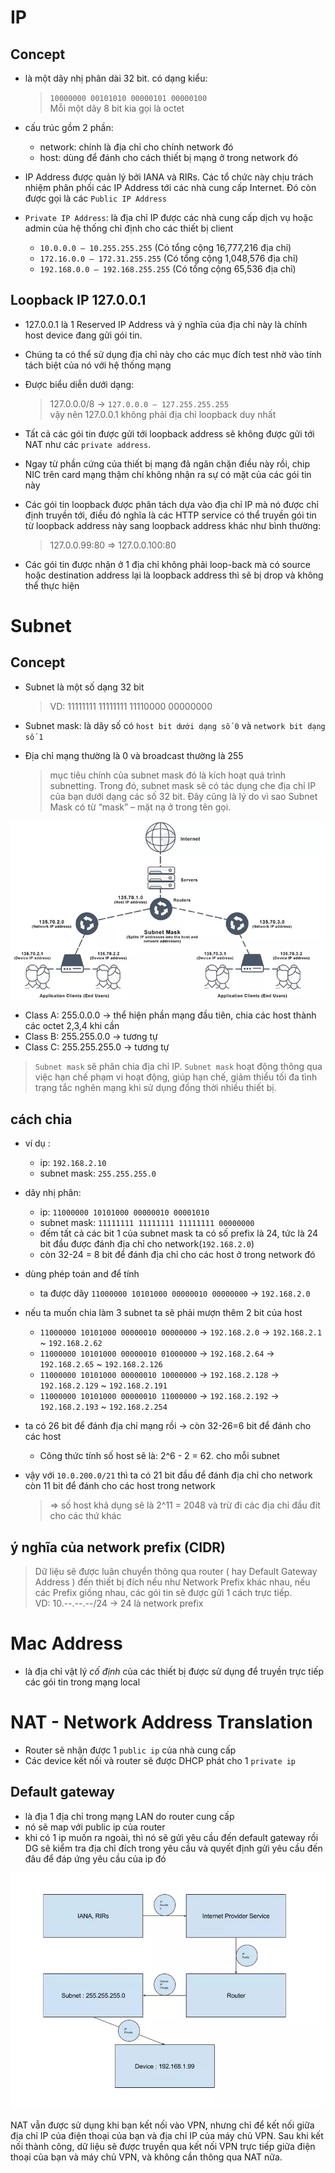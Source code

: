 # IP

## Concept

* là một dãy nhị phân dài 32 bit. có dạng kiểu:
  > `10000000 00101010 00000101 00000100` <br>
  > Mỗi một dãy 8 bit kia gọi là octet

* cấu trúc gồm 2 phần:
  - network: chính là địa chỉ cho chính network đó
  - host: dùng để đánh cho cách thiết bị mạng ở trong network đó

* IP Address được quản lý bởi IANA và RIRs. Các tổ chức này chịu trách nhiệm phân phối các IP Address tới các nhà cung
  cấp Internet. Đó còn được gọi là các `Public IP Address`
* `Private IP Address`: là địa chỉ IP được các nhà cung cấp dịch vụ hoặc admin của hệ thống chỉ định cho các thiết bị client

  - `10.0.0.0 – 10.255.255.255` (Có tổng cộng 16,777,216 địa chỉ)
  - `172.16.0.0 – 172.31.255.255` (Có tổng cộng 1,048,576 địa chỉ)
  - `192.168.0.0 – 192.168.255.255` (Có tổng cộng 65,536 địa chỉ)

## Loopback IP 127.0.0.1

* 127.0.0.1 là 1 Reserved IP Address và ý nghĩa của địa chỉ này là chính host device đang gửi gói tin.
* Chúng ta có thể sử dụng địa chỉ này cho các mục đích test nhờ vào tính tách biệt của nó với hệ thống mạng
* Được biểu diễn dưới dạng:
  > 127.0.0.0/8 -> `127.0.0.0 – 127.255.255.255`<br>
  > vậy nên 127.0.0.1 không phải địa chỉ loopback duy nhất 

* Tất cả các gói tin được gửi tới loopback address sẽ không được gửi tới NAT như các `private address`.
* Ngay từ phần cứng của thiết bị mạng đã ngăn chặn điều này rồi, chip NIC trên card mạng thậm chí không nhận ra sự có
  mặt của các gói tin này
* Các gói tin loopback được phân tách dựa vào địa chỉ IP mà nó được chỉ định truyền tới, điều đó nghĩa là các HTTP
  service có thể truyền gói tin từ loopback address này sang loopback address khác như bình thường:
  > 127.0.0.99:80 => 127.0.0.100:80
* Các gói tin được nhận ở 1 địa chỉ không phải loop-back mà có source hoặc destination address lại là loopback address
  thì sẽ bị drop và không thể thực hiện

# Subnet

## Concept

* Subnet là một số dạng 32 bit

    > VD: 11111111  11111111  11110000  00000000

* Subnet mask: là dãy số có `host bit dưới dạng số 0` và `network bit dạng số 1`
* Địa chỉ mạng thường là 0 và broadcast thường là 255

  > mục tiêu chính của subnet mask đó là kích hoạt quá trình subnetting. Trong đó, subnet mask sẽ có tác dụng che địa
  > chỉ IP của bạn dưới dạng các số 32 bit. Đây cũng là lý do vì sao Subnet Mask có từ “mask” – mặt nạ ở trong tên gọi.

![subnet](subnet.jpg)


* Class A: 255.0.0.0 -> thể hiện phần mạng đầu tiên, chia các host thành các octet 2,3,4 khi cần
* Class B: 255.255.0.0 -> tương tự
* Class C: 255.255.255.0 -> tương tự

> `Subnet mask` sẽ phân chia địa chỉ IP. `Subnet mask` hoạt động thông qua việc hạn chế phạm vi hoạt động, giúp hạn chế,
> giảm thiểu tối đa tình trạng tắc nghẽn mạng khi sử dụng đồng thời nhiều thiết bị. 

## cách chia

- ví dụ : 
  + ip: `192.168.2.10`
  + subnet mask: `255.255.255.0`
- dãy nhị phân: 
  + ip:          `11000000 10101000 00000010 00001010`
  + subnet mask: `11111111 11111111 11111111 00000000`
  + đếm tất cả các bit 1 của subnet mask ta có số prefix là 24, tức là 24 bit đầu được đánh địa chỉ cho network(`192.168.2.0`)
  + còn 32-24 = 8 bit để đánh địa chỉ cho các host ở trong network đó
- dùng phép toán and để tính
  + ta được dãy `11000000 10101000 00000010 00000000` -> `192.168.2.0`
- nếu ta muốn chia làm 3 subnet ta sẽ phải mượn thêm 2 bit của host
  + `11000000 10101000 00000010 00000000` -> `192.168.2.0`   -> `192.168.2.1` ~ `192.168.2.62`
  + `11000000 10101000 00000010 01000000` -> `192.168.2.64`  -> `192.168.2.65` ~ `192.168.2.126`
  + `11000000 10101000 00000010 10000000` -> `192.168.2.128` -> `192.168.2.129` ~ `192.168.2.191`
  + `11000000 10101000 00000010 11000000` -> `192.168.2.192` -> `192.168.2.193` ~ `192.168.2.254`
- ta có 26 bit để đánh địa chỉ mạng rồi -> còn 32-26=6 bit để đánh cho các host
  + Công thức tính số host sẽ là: 2^6 - 2 = 62. cho mỗi subnet

- vậy với `10.0.200.0/21` thì ta có 21 bit đầu để đánh địa chỉ cho network còn 11 bit để đánh cho các host trong network
  > => số host khả dụng sẽ là 2^11 = 2048 và trừ đi các địa chỉ đầu đít cho các thứ khác

## ý nghĩa của network prefix (CIDR)

  > Dữ liệu sẽ được luân chuyển thông qua router ( hay Default Gateway Address ) đến thiết bị đích nếu như Network Prefix
  > khác nhau, nếu các Prefix giống nhau, các gói tin sẽ được gửi 1 cách trực tiếp. <br>
  > VD: 10.--.--.--/24 -> 24 là network prefix


# Mac Address

* là địa chỉ vật lý _cố định_ của các thiết bị được sử dụng để truyền trực tiếp các gói tin trong mạng local

# NAT - Network Address Translation

* Router sẽ nhận được 1 `public ip` của nhà cung cấp
* Các device kết nối và router sẽ được DHCP phát cho 1 `private ip`


## Default gateway

* là địa 1 địa chỉ trong mạng LAN do router cung cấp
* nó sẽ map với public ip của router
* khi có 1 ip muốn ra ngoài, thì nó sẽ gửi yêu cầu đến default gateway rồi DG sẽ kiểm tra địa chỉ đích trong yêu cầu và
  quyết định gửi yêu cầu đến đâu để đáp ứng yêu cầu của ip đó

![infrastructure](infrastructure.webp)

NAT vẫn được sử dụng khi bạn kết nối vào VPN, nhưng chỉ để kết nối giữa địa chỉ IP của điện thoại của bạn và địa chỉ IP
của máy chủ VPN. Sau khi kết nối thành công, dữ liệu sẽ được truyền qua kết nối VPN trực tiếp giữa điện thoại của bạn và
máy chủ VPN, và không cần thông qua NAT nữa.